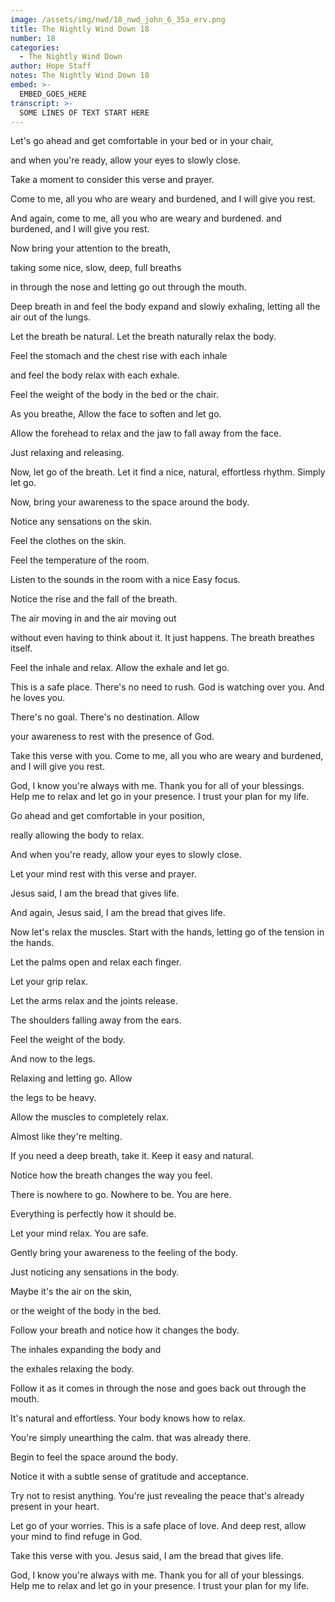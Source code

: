 ```yaml
---
image: /assets/img/nwd/18_nwd_john_6_35a_erv.png
title: The Nightly Wind Down 18
number: 18
categories:
  - The Nightly Wind Down
author: Hope Staff
notes: The Nightly Wind Down 18
embed: >-
  EMBED_GOES_HERE
transcript: >-
  SOME LINES OF TEXT START HERE
---
```

Let's go ahead and get comfortable in your bed or in your chair,

and when you're ready, allow your eyes to slowly close.

Take a moment to consider this verse and prayer.

Come to me, all you who are weary and burdened, and I will give you rest.

And again, come to me, all you who are weary and burdened. and burdened, and I will give you rest.

Now bring your attention to the breath,

taking some nice, slow, deep, full breaths

in through the nose and letting go out through the mouth.

Deep breath in and feel the body expand and slowly exhaling, letting all the air out of the lungs.

Let the breath be natural. Let the breath naturally relax the body.

Feel the stomach and the chest rise with each inhale

and feel the body relax with each exhale.

Feel the weight of the body in the bed or the chair.

As you breathe, Allow the face to soften and let go.

Allow the forehead to relax and the jaw to fall away from the face.

Just relaxing and releasing.

Now, let go of the breath. Let it find a nice, natural, effortless rhythm. Simply let go.

Now, bring your awareness to the space around the body.

Notice any sensations on the skin.

Feel the clothes on the skin.

Feel the temperature of the room.

Listen to the sounds in the room with a nice Easy focus.

Notice the rise and the fall of the breath.

The air moving in and the air moving out

without even having to think about it. It just happens. The breath breathes itself.

Feel the inhale and relax. Allow the exhale and let go.

This is a safe place. There's no need to rush. God is watching over you. And he loves you.

There's no goal. There's no destination. Allow

your awareness to rest with the presence of God.

Take this verse with you. Come to me, all you who are weary and burdened, and I will give you rest.

God, I know you're always with me. Thank you for all of your blessings. Help me to relax and let go in your presence. I trust your plan for my life. 


Go ahead and get comfortable in your position,

really allowing the body to relax.

And when you're ready, allow your eyes to slowly close.

Let your mind rest with this verse and prayer.

Jesus said, I am the bread that gives life.

And again, Jesus said, I am the bread that gives life.

Now let's relax the muscles. Start with the hands, letting go of the tension in the hands.

Let the palms open and relax each finger.

Let your grip relax.

Let the arms relax and the joints release.

The shoulders falling away from the ears.

Feel the weight of the body.

And now to the legs.

Relaxing and letting go. Allow

the legs to be heavy.

Allow the muscles to completely relax.

Almost like they're melting.

If you need a deep breath, take it. Keep it easy and natural.

Notice how the breath changes the way you feel.

There is nowhere to go. Nowhere to be. You are here.

Everything is perfectly how it should be.

Let your mind relax. You are safe.

Gently bring your awareness to the feeling of the body.

Just noticing any sensations in the body.

Maybe it's the air on the skin,

or the weight of the body in the bed.

Follow your breath and notice how it changes the body.

The inhales expanding the body and

the exhales relaxing the body.

Follow it as it comes in through the nose and goes back out through the mouth.

It's natural and effortless. Your body knows how to relax.

You're simply unearthing the calm. that was already there.

Begin to feel the space around the body.

Notice it with a subtle sense of gratitude and acceptance.

Try not to resist anything. You're just revealing the peace that's already present in your heart.

Let go of your worries. This is a safe place of love. And deep rest, allow your mind to find refuge in God.

Take this verse with you. Jesus said, I am the bread that gives life.

God, I know you're always with me. Thank you for all of your blessings. Help me to relax and let go in your presence. I trust your plan for my life.

